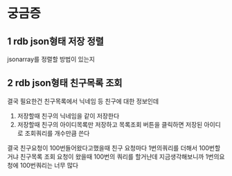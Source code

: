 # 궁금증

## 1 rdb json형태 저장 정렬

jsonarray를 정렬할 방법이 있는지


## 2 rdb json형태 친구목록 조회
결국 필요한건 친구목록에서 닉네임 등 친구에 대한 정보인데
1. 저장할때 친구의 닉네임을 같이 저장한다
2. 저장할때 친구의 아이디목록만 저장하고
목록조회 버튼을 클릭하면 저장된 아이디로 조회쿼리를 개수만큼 쓴다

결국 친구요청이 100번들어왔다고했을때
친구 요청마다 1번의쿼리를 더해서 100번할거냐
친구목록 조회 요청이 왔을때 100번의 쿼리를 할거냔데
지금생각해보니까 1번의요청에 100번쿼리는 너무 많다





